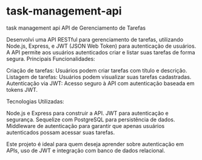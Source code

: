 # task-management-api
task management api 
API de Gerenciamento de Tarefas

Desenvolvi uma API RESTful para gerenciamento de tarefas, utilizando Node.js, Express, e JWT (JSON Web Token) para autenticação de usuários. A API permite aos usuários autenticados criar e listar suas tarefas de forma segura. Principais Funcionalidades:

Criação de tarefas: Usuários podem criar tarefas com título e descrição.
Listagem de tarefas: Usuários podem visualizar suas tarefas cadastradas.
Autenticação via JWT: Acesso seguro à API com autenticação baseada em tokens JWT.

Tecnologias Utilizadas:

Node.js e Express para construir a API.
JWT para autenticação e segurança.
Sequelize com PostgreSQL para persistência de dados.
Middleware de autenticação para garantir que apenas usuários autenticados possam acessar suas tarefas.

Este projeto é ideal para quem deseja aprender sobre autenticação em APIs, uso de JWT e integração com banco de dados relacional.
